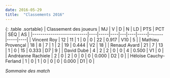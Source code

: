 ```yaml
---
date: 2016-05-29
title:  "Classements 2016"
---
```

{: .table .sortable}
| Classement des joueurs    | MJ | V   | D  | N | LD | PTS | PCT   | SÉQ | AS |
|---------------------------|----|-----|----|---|----|-----|-------|-----|----|
| Vincent Roy               | 12 | 11  | 1  | 0 | 0  | 22  | 0.917 | V10 | 5  |
| Mathieu Provençal         | 18 | 8   | 7  | 1 | 2  | 19  | 0.444 | V2  | 18 |
| Renaud Avard              | 21 | 7   | 13 | 1 | 0  | 15  | 0.333 | D7  | 9  |
| David Dubé                | 4  | 2   | 2  | 0 | 0  | 4   | 0.500 | V1  | 0  |
| Andréanne Rachiele        | 2  | 0   | 2  | 0 | 0  | 0   | 0.000 | D2  | 0  |
| Héloïse Cauchy-Ferland    | 1  | 0   | 1  | 0 | 0  | 0   | 0.000 | D1  | 0  |

_Sommaire des match_

